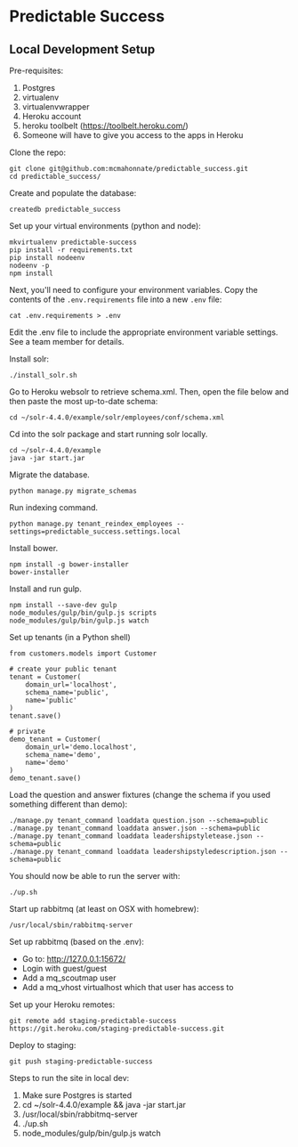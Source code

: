 Predictable Success
=========

Local Development Setup
---------------------
Pre-requisites:
  1. Postgres
  1. virtualenv
  1. virtualenvwrapper
  1. Heroku account
  1. heroku toolbelt (https://toolbelt.heroku.com/)
  1. Someone will have to give you access to the apps in Heroku

Clone the repo:
```
git clone git@github.com:mcmahonnate/predictable_success.git
cd predictable_success/
```

Create and populate the database:
```
createdb predictable_success
```

Set up your virtual environments (python and node):
```
mkvirtualenv predictable-success
pip install -r requirements.txt
pip install nodeenv
nodeenv -p
npm install
```

Next, you'll need to configure your environment variables. Copy the contents of the `.env.requirements` file into a new `.env` file:
```
cat .env.requirements > .env
```

Edit the .env file to include the appropriate environment variable settings. See a team member for details.

Install solr:
```
./install_solr.sh

```
Go to Heroku websolr to retrieve schema.xml. Then, open the file below and then paste the most up-to-date schema:
```
cd ~/solr-4.4.0/example/solr/employees/conf/schema.xml

```
Cd into the solr package and start running solr locally. 
```
cd ~/solr-4.4.0/example
java -jar start.jar
```

Migrate the database.
```
python manage.py migrate_schemas
```

Run indexing command. 
```
python manage.py tenant_reindex_employees --settings=predictable_success.settings.local
```

Install bower. 
```
npm install -g bower-installer
bower-installer 
```

Install and run gulp. 
```
npm install --save-dev gulp
node_modules/gulp/bin/gulp.js scripts
node_modules/gulp/bin/gulp.js watch

```

Set up tenants (in a Python shell)
```
from customers.models import Customer

# create your public tenant
tenant = Customer(
    domain_url='localhost',
    schema_name='public',
    name='public'
)
tenant.save()

# private
demo_tenant = Customer(
    domain_url='demo.localhost',
    schema_name='demo',
    name='demo'
)
demo_tenant.save()
```

Load the question and answer fixtures (change the schema if you used something different than demo):
```
./manage.py tenant_command loaddata question.json --schema=public
./manage.py tenant_command loaddata answer.json --schema=public
./manage.py tenant_command loaddata leadershipstyletease.json --schema=public
./manage.py tenant_command loaddata leadershipstyledescription.json --schema=public
```

You should now be able to run the server with:
```
./up.sh
```

Start up rabbitmq (at least on OSX with homebrew):
```
/usr/local/sbin/rabbitmq-server
```

Set up rabbitmq (based on the .env):
- Go to: http://127.0.0.1:15672/
- Login with guest/guest
- Add a mq_scoutmap user
- Add a mq_vhost virtualhost which that user has access to

Set up your Heroku remotes:
```
git remote add staging-predictable-success https://git.heroku.com/staging-predictable-success.git
```

Deploy to staging:
```
git push staging-predictable-success
```

Steps to run the site in local dev:
1. Make sure Postgres is started
2. cd ~/solr-4.4.0/example && java -jar start.jar
3. /usr/local/sbin/rabbitmq-server
4. ./up.sh
5. node_modules/gulp/bin/gulp.js watch
